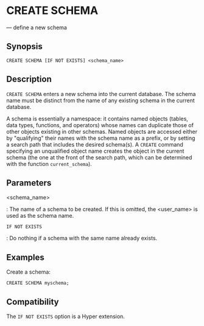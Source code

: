 # CREATE SCHEMA

— define a new schema

## Synopsis

```
CREATE SCHEMA [IF NOT EXISTS] <schema_name>
```

## Description

`CREATE SCHEMA` enters a new schema into the current database. The
schema name must be distinct from the name of any existing schema in the
current database.

A schema is essentially a namespace: it contains named objects (tables,
data types, functions, and operators) whose names can duplicate those of
other objects existing in other schemas. Named objects are accessed
either by "qualifying" their names with the schema name as a prefix, or
by setting a search path that includes the desired schema(s). A `CREATE`
command specifying an unqualified object name creates the object in the
current schema (the one at the front of the search path, which can be
determined with the function `current_schema`).

## Parameters

\<schema_name\>

:   The name of a schema to be created. If this is omitted, the
    \<user_name\> is used as the schema name.

`IF NOT EXISTS`

:   Do nothing if a schema with the same name already exists.

## Examples

Create a schema:

    CREATE SCHEMA myschema;

## Compatibility

The `IF NOT EXISTS` option is a Hyper extension.